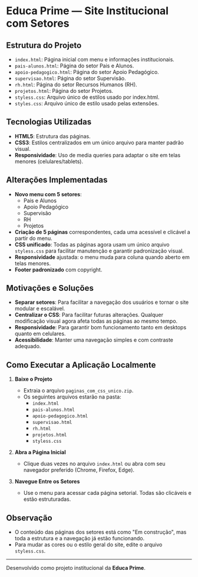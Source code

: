 # Educa Prime — Site Institucional com Setores

## Estrutura do Projeto

- `index.html`: Página inicial com menu e informações institucionais.
- `pais-alunos.html`: Página do setor Pais e Alunos.
- `apoio-pedagogico.html`: Página do setor Apoio Pedagógico.
- `supervisao.html`: Página do setor Supervisão.
- `rh.html`: Página do setor Recursos Humanos (RH).
- `projetos.html`: Página do setor Projetos.
- `styless.css`: Arquivo único de estilos usado por index.html.
- `styles.css`: Arquivo único de estilo usado pelas extensões.

## Tecnologias Utilizadas

- **HTML5**: Estrutura das páginas.
- **CSS3**: Estilos centralizados em um único arquivo para manter padrão visual.
- **Responsividade**: Uso de media queries para adaptar o site em telas menores (celulares/tablets).

## Alterações Implementadas

- **Novo menu com 5 setores**:
  - Pais e Alunos
  - Apoio Pedagógico
  - Supervisão
  - RH
  - Projetos
- **Criação de 5 páginas** correspondentes, cada uma acessível e clicável a partir do menu.
- **CSS unificado**: Todas as páginas agora usam um único arquivo `styless.css` para facilitar manutenção e garantir padronização visual.
- **Responsividade** ajustada: o menu muda para coluna quando aberto em telas menores.
- **Footer padronizado** com copyright.

## Motivações e Soluções

- **Separar setores**: Para facilitar a navegação dos usuários e tornar o site modular e escalável.
- **Centralizar o CSS**: Para facilitar futuras alterações. Qualquer modificação visual agora afeta todas as páginas ao mesmo tempo.
- **Responsividade**: Para garantir bom funcionamento tanto em desktops quanto em celulares.
- **Acessibilidade**: Manter uma navegação simples e com contraste adequado.

## Como Executar a Aplicação Localmente

1. **Baixe o Projeto**
   - Extraia o arquivo `paginas_com_css_unico.zip`.
   - Os seguintes arquivos estarão na pasta:
     - `index.html`
     - `pais-alunos.html`
     - `apoio-pedagogico.html`
     - `supervisao.html`
     - `rh.html`
     - `projetos.html`
     - `styless.css`

2. **Abra a Página Inicial**
   - Clique duas vezes no arquivo `index.html` ou abra com seu navegador preferido (Chrome, Firefox, Edge).

3. **Navegue Entre os Setores**
   - Use o menu para acessar cada página setorial. Todas são clicáveis e estão estruturadas.

## Observação

- O conteúdo das páginas dos setores está como "Em construção", mas toda a estrutura e a navegação já estão funcionando.
- Para mudar as cores ou o estilo geral do site, edite o arquivo `styless.css`.

---

Desenvolvido como projeto institucional da **Educa Prime**.
